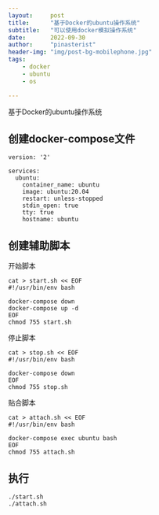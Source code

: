 ```yaml
---
layout:     post
title:      "基于Docker的ubuntu操作系统"
subtitle:   "可以使用docker模拟操作系统"
date:       2022-09-30
author:     "pinasterist"
header-img: "img/post-bg-mobilephone.jpg"
tags:
    - docker
    - ubuntu
    - os

---
```


基于Docker的ubuntu操作系统

## 创建docker-compose文件

```
version: '2'

services:
  ubuntu:
    container_name: ubuntu
    image: ubuntu:20.04
    restart: unless-stopped
    stdin_open: true
    tty: true
    hostname: ubuntu
```

## 创建辅助脚本

开始脚本
```
cat > start.sh << EOF
#!/usr/bin/env bash

docker-compose down
docker-compose up -d
EOF
chmod 755 start.sh
```

停止脚本
```
cat > stop.sh << EOF
#!/usr/bin/env bash

docker-compose down
EOF
chmod 755 stop.sh
```

贴合脚本
```
cat > attach.sh << EOF
#!/usr/bin/env bash

docker-compose exec ubuntu bash
EOF
chmod 755 attach.sh
```

## 执行

```
./start.sh
./attach.sh
```

